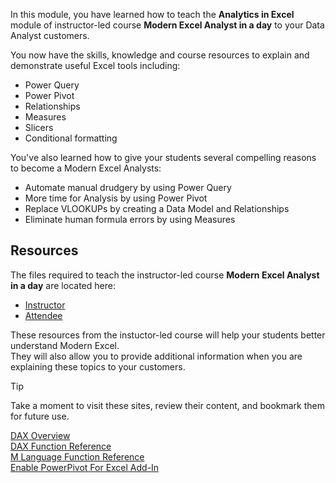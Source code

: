 In this module, you have learned how to teach the **Analytics in Excel** module of instructor-led course **Modern Excel Analyst in a day** to your Data Analyst customers. 

You now have the skills, knowledge and course resources to explain and demonstrate useful Excel tools including:
- Power Query
- Power Pivot
- Relationships
- Measures
- Slicers
- Conditional formatting

You've also learned how to give your students several compelling reasons to become a Modern Excel Analysts: 
- Automate manual drudgery by using Power Query
- More time for Analysis by using Power Pivot
- Replace VLOOKUPs by creating a Data Model and Relationships
- Eliminate human formula errors by using Measures

## Resources
The files required to teach the instructor-led course **Modern Excel Analyst in a day** are located here:  
- [Instructor](https://assetsprod.microsoft.com/mpn/maiad-instructor.zip)
- [Attendee](https://assetsprod.microsoft.com/mpn/maiad-attendee.zip)


These resources from the instuctor-led course will help your students better understand Modern Excel.  
They will also allow you to provide additional information when you are explaining these topics to your customers. 

> [!TIP]
> Take a moment to visit these sites, review their content, and bookmark them for future use.

[DAX Overview](/dax/)  
[DAX Function Reference](/dax/dax-function-reference)  
[M Language Function Reference](/powerquery-m/power-query-m-function-reference)  
[Enable PowerPivot For Excel Add-In](https://support.office.com/article/start-the-power-pivot-add-in-for-excel-a891a66d-36e3-43fc-81e8-fc4798f39ea8)
